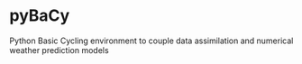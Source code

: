 # pyBaCy
Python Basic Cycling environment to couple data assimilation and numerical weather prediction models
